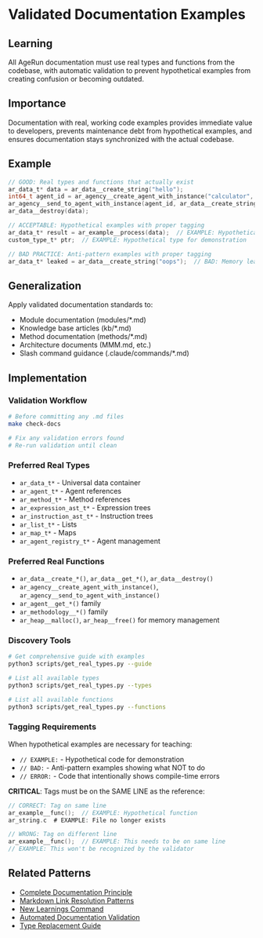 # Validated Documentation Examples

## Learning
All AgeRun documentation must use real types and functions from the codebase, with automatic validation to prevent hypothetical examples from creating confusion or becoming outdated.

## Importance
Documentation with real, working code examples provides immediate value to developers, prevents maintenance debt from hypothetical examples, and ensures documentation stays synchronized with the actual codebase.

## Example
```c
// GOOD: Real types and functions that actually exist
ar_data_t* data = ar_data__create_string("hello");
int64_t agent_id = ar_agency__create_agent_with_instance("calculator", "1.0.0", data);
ar_agency__send_to_agent_with_instance(agent_id, ar_data__create_string("message"));
ar_data__destroy(data);

// ACCEPTABLE: Hypothetical examples with proper tagging
ar_data_t* result = ar_example__process(data);  // EXAMPLE: Hypothetical function for teaching
custom_type_t* ptr;  // EXAMPLE: Hypothetical type for demonstration

// BAD PRACTICE: Anti-pattern examples with proper tagging
ar_data_t* leaked = ar_data__create_string("oops");  // BAD: Memory leak - not destroyed
```

## Generalization
Apply validated documentation standards to:
- Module documentation (modules/*.md)
- Knowledge base articles (kb/*.md) 
- Method documentation (methods/*.md)
- Architecture documents (MMM.md, etc.)
- Slash command guidance (.claude/commands/*.md)

## Implementation

### Validation Workflow
```bash
# Before committing any .md files
make check-docs

# Fix any validation errors found
# Re-run validation until clean
```

### Preferred Real Types
- `ar_data_t*` - Universal data container
- `ar_agent_t*` - Agent references  
- `ar_method_t*` - Method references
- `ar_expression_ast_t*` - Expression trees
- `ar_instruction_ast_t*` - Instruction trees
- `ar_list_t*` - Lists
- `ar_map_t*` - Maps
- `ar_agent_registry_t*` - Agent management

### Preferred Real Functions
- `ar_data__create_*()`, `ar_data__get_*()`, `ar_data__destroy()`
- `ar_agency__create_agent_with_instance()`, `ar_agency__send_to_agent_with_instance()`
- `ar_agent__get_*()` family
- `ar_methodology__*()` family
- `ar_heap__malloc()`, `ar_heap__free()` for memory management

### Discovery Tools
```bash
# Get comprehensive guide with examples
python3 scripts/get_real_types.py --guide

# List all available types
python3 scripts/get_real_types.py --types

# List all available functions  
python3 scripts/get_real_types.py --functions
```

### Tagging Requirements
When hypothetical examples are necessary for teaching:
- `// EXAMPLE:` - Hypothetical code for demonstration
- `// BAD:` - Anti-pattern examples showing what NOT to do
- `// ERROR:` - Code that intentionally shows compile-time errors

**CRITICAL**: Tags must be on the SAME LINE as the reference:
```c
// CORRECT: Tag on same line
ar_example__func();  // EXAMPLE: Hypothetical function
ar_string.c  # EXAMPLE: File no longer exists

// WRONG: Tag on different line
ar_example__func();  // EXAMPLE: This needs to be on same line
// EXAMPLE: This won't be recognized by the validator
```

## Related Patterns
- [Complete Documentation Principle](complete-documentation-principle.md)
- [Markdown Link Resolution Patterns](markdown-link-resolution-patterns.md)
- [New Learnings Command](../.claude/commands/ar/new-learnings.md)
- [Automated Documentation Validation](../scripts/check_docs.py)
- [Type Replacement Guide](../scripts/batch_fix_docs.py)